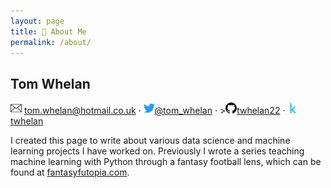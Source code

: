 ```yaml
---
layout: page
title: 👤 About Me
permalink: /about/
---
```


## Tom Whelan
<p><img src="/images/email_icon.png" alt="email" width="18"/> <a href="mailto:tom.whelan@hotmail.co.uk">tom.whelan@hotmail.co.uk</a> · <img src="/images/twitter_icon.png" alt="twitter" width="18"/><a href="https://twitter.com/tom_whelan">@tom_whelan</a> · ><img src="/images/github_icon.png" alt="github" width="18"/><a href="https://github.com/twhelan22">twhelan22</a> · <img src="/images/kaggle_icon.png" alt="kaggle" width="18"/><a href="https://www.kaggle.com/twhelan">twhelan</a></p>

I created this page to write about various data science and machine learning projects I have worked on. Previously I wrote a series teaching machine learning with Python through a fantasy football lens, which can be found at [fantasyfutopia.com](http://www.fantasyfutopia.com/python-for-fantasy-football-introduction/).
